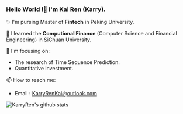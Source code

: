 ### Hello World !👋 I'm Kai Ren (Karry).

✨ I'm pursing Master of **Fintech** in Peking University.

🌱 I learned the **Computional Finance** (Computer Science and Financial Engineering) in SiChuan University.

🔭 I'm focusing on:
  - The research of Time Sequence Prediction.
  - Quantitative investment.

📫 How to reach me:
  - Email : KarryRenKai@outlook.com
 
<img align="center" src="https://github-readme-stats.vercel.app/api?username=KarryRen&show_icons=true&count_private=true" alt="KarryRen's github stats" />
